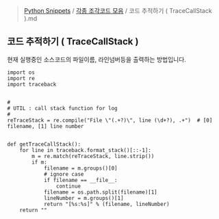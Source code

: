 > [Python Snippets](../README.md) / [각종 조각코드 모음](README.md) / 코드 추적하기 ( TraceCallStack ).md
## 코드 추적하기 ( TraceCallStack )
현재 실행중인 소스코드의 파일이름, 라인넘버등을 출력하는 방법입니다.

    import os
    import re
    import traceback    
    
    
    #
    # UTIL : call stack function for log
    #
    reTraceStack = re.compile("File \"(.+?)\", line (\d+?), .+")  # [0] filename, [1] line number
    
    
    def getTraceCallStack():
        for line in traceback.format_stack()[::-1]:
            m = re.match(reTraceStack, line.strip())
            if m:
                filename = m.groups()[0]
                # ignore case
                if filename == __file__:
                    continue
                filename = os.path.split(filename)[1]
                lineNumber = m.groups()[1]
                return "[%s:%s]" % (filename, lineNumber)
        return ""